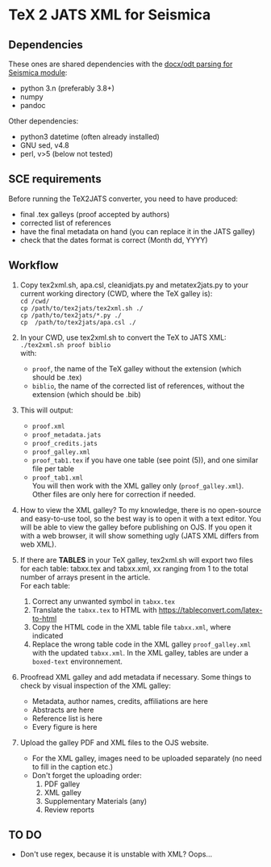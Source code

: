 # TeX 2 JATS XML for Seismica


## Dependencies
These ones are shared dependencies with the [docx/odt parsing for Seismica module](https://github.com/WeAreSeismica/seismica-sce):
- python 3.n (preferably 3.8+)
- numpy
- pandoc

Other dependencies:
- python3 datetime (often already installed)
- GNU sed, v4.8
- perl, v>5 (below not tested)


## SCE requirements
Before running the TeX2JATS converter, you need to have produced:
- final .tex galleys (proof accepted by authors)
- corrected list of references
- have the final metadata on hand (you can replace it in the JATS galley)
- check that the dates format is correct (Month dd, YYYY)


## Workflow
1) Copy tex2xml.sh, apa.csl, cleanidjats.py and metatex2jats.py to your current working directory (CWD, where the TeX galley is):  
`cd /cwd/`  
`cp /path/to/tex2jats/tex2xml.sh ./`  
`cp /path/to/tex2jats/*.py ./`  
`cp  /path/to/tex2jats/apa.csl ./`  

2) In your CWD, use tex2xml.sh to convert the TeX to JATS XML:  
`./tex2xml.sh proof biblio`  
with:  
    - `proof`, the name of the TeX galley without the extension (which should be .tex)
    - `biblio`, the name of the corrected list of references, without the extension (which should be .bib)

3) This will output:
    - `proof.xml`  
    - `proof_metadata.jats`  
    - `proof_credits.jats`
    - `proof_galley.xml`
    - `proof_tab1.tex` if you have one table (see point (5)), and one similar file per table
    - `proof_tab1.xml`  
You will then work with the XML galley only (`proof_galley.xml`). Other files are only here for correction if needed.

4) How to view the XML galley? To my knowledge, there is no open-source and easy-to-use tool, so the best way is to open it with a text editor. You will be able to view the galley before publishing on OJS. If you open it with a web browser, it will show something ugly (JATS XML differs from web XML).

5) If there are **TABLES** in your TeX galley, tex2xml.sh will export two files for each table: tabxx.tex and tabxx.xml, xx ranging from 1 to the total number of arrays present in the article.  
For each table:  
    1)  Correct any unwanted symbol in `tabxx.tex`
    2)  Translate the `tabxx.tex` to HTML with https://tableconvert.com/latex-to-html
    3)  Copy the HTML code  in the XML table file `tabxx.xml`, where indicated
    4)  Replace the wrong table code in the XML galley `proof_galley.xml` with the updated `tabxx.xml`. In the XML galley, tables are under a `boxed-text` environnement.

6) Proofread XML galley and add metadata if necessary. Some things to check by visual inspection of the XML galley:
    - Metadata, author names, credits, affiliations are here
    - Abstracts are here
    - Reference list is here
    - Every figure is here 

7) Upload the galley PDF and XML files to the OJS website. 
    - For the XML galley, images need to be uploaded separately (no need to fill in the caption etc.)
    - Don't forget the uploading order:
        1) PDF galley
        2) XML galley
        3) Supplementary Materials (any)
        4) Review reports

## TO DO
- Don't use regex, because it is unstable with XML? Oops...